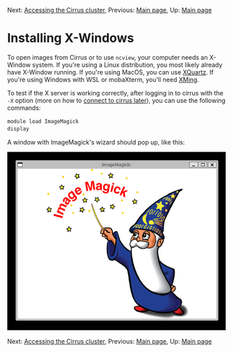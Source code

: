 Next: [Accessing the Cirrus cluster](01-cluster_access.md), Previous: [Main page](../README.md), Up: [Main page](../README.md)

# Installing X-Windows

To open images from Cirrus or to use `ncview`, your computer needs an X-Window system.
If you're using a Linux distribution, you most likely already have X-Window running.
If you're using MacOS, you can use [XQuartz](https://www.xquartz.org/).
If you're using Windows with WSL or mobaXterm, you'll need [XMing](https://sourceforge.net/projects/xming/).

To test if the X server is working correctly, after logging in to cirrus with the `-X` option (more on how to [connect to cirrus later](01-cluster_access.md)), you can use the following commands:

```bash
module load ImageMagick
display
```

A window with ImageMagick's wizard should pop up, like this:

![ImageMagick's output of the display command without any parameters.](../figures/ImageMagick.png "ImageMagick's output of the display command without any parameters.")

Next: [Accessing the Cirrus cluster](01-cluster_access.md), Previous: [Main page](../README.md), Up: [Main page](../README.md)
